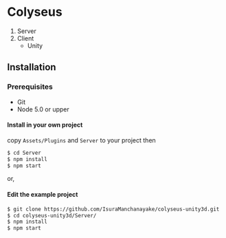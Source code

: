 

# Colyseus
1. Server
2. Client
    * Unity

## Installation

  ### Prerequisites
  - Git 
  - Node 5.0 or upper

#### Install in your own project

copy `Assets/Plugins` and `Server` to your project then

```bash
$ cd Server
$ npm install
$ npm start
```
or, 

#### Edit the example project

```bash
$ git clone https://github.com/IsuraManchanayake/colyseus-unity3d.git
$ cd colyseus-unity3d/Server/
$ npm install
$ npm start
```
